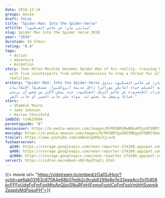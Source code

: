 ```yaml
---
date: 2018-12-14
groups: movie
draft: false
title: "Spider-Man: Into the Spider-Verse"
artitle: "سبايدر مان: في عالم العنكبوت"
slug: Spider Man Into the Spider Verse 2018
year: "2018"
duration: 1h 57min
rating: "8.4"
tags:
  - Action
  - Adventure
  - Animation
story: Teen Miles Morales becomes Spider-Man of his reality, crossing his path
  with five counterparts from other dimensions to stop a threat for all
  realities.
arstory: "Spider-Man: Into the Spider-Verse سبايدر مان: في عالم العنكبوت تناول
  قصة الفيلم حياة (مايلز مورالز) داخل مدينة (بروكلين)، مستعرضًا الإمكانيات
  والقدرات اللامحدودة في عالم الرجل العنكبوت، حيث يمكن لأكثر من شخص أن يرتدي
  قناعًا ويفعل ما يحلو له، سواء على جانب الخير أو جانب الشر."
stars:
  - Shameik Moore
  - Jake Johnson
  - Hailee Steinfeld
imdbId: tt4633694
parentsguide: "8"
moviecover: https://m.media-amazon.com/images/M/MV5BMjMwNDkxMTgzOF5BMl5BanBnXkFtZTgwNTkwNTQ3NjM@._V1_UX182_CR0,0,182,268_AL_.jpg
moviebg: https://m.media-amazon.com/images/M/MV5BMTgxODE5MDgyOV5BMl5BanBnXkFtZTgwMzkyODI4NjM@._V1_.jpg
trailer: https://www.youtube.com/embed/g4Hbz2jLxvQ
fushaarserver:
  q240: https://storage.googleapis.com/neon-reporter-274200.appspot.com/fushaar/media/23903/23903-240p.mp4
  q480: https://storage.googleapis.com/neon-reporter-274200.appspot.com/fushaar/media/23903/23903-480p.mp4
  q1080: https://storage.googleapis.com/neon-reporter-274200.appspot.com/fushaar/media/23903/23903.mp4
server2: https://vidlox.me/embed-v0dr6pd7oqli.html
---
```


{{< movie url= "https://vidstream.to/embed/zOall3JHxo/?vclid=ae6ab03163c87584e68b07edb2c9cab6299e8e7e33eea4cc0cf0458bcFFFoUdgFoFmFonMtxAnQjjojSNuRFeHiFomoFoztjCoFmFosVmjhHSyemjkZpppIoMdFpqoFH">}}
